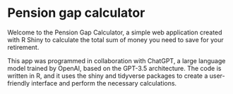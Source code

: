 # Pension gap calculator

Welcome to the Pension Gap Calculator, a simple web application created with R Shiny to calculate the total sum of money you need to save for your retirement. 

This app was programmed in collaboration with ChatGPT, a large language model trained by OpenAI, based on the GPT-3.5 architecture.
The code is written in R, and it uses the shiny and tidyverse packages to create a user-friendly interface and perform the necessary calculations.
